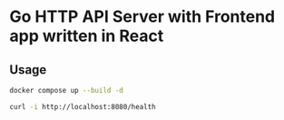 Go HTTP API Server with Frontend app written in React
===

## Usage

```bash
docker compose up --build -d
```

```bash
curl -i http://localhost:8080/health
```
